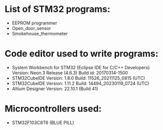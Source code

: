 # List of STM32 programs:
- EEPROM programmer
- Open_door_sensor
- Smokehouse_thermometer

# Code editor used to write programs:
- System Workbench for STM32 (Eclipse IDE for C/C++ Developers) Version: Neon.3 Release (4.6.3) Build id: 20170314-1500
- STM32CubeIDE Version: 1.8.0 Build: 11526_20211125_0815 (UTC)
- STM32CubeIDE Version: 1.11.2 Build: 14494_20230119_0724 (UTC)
- Altium Designer Version: 22.10.1 (Build 41)

# Microcontrollers used:
- STM32F103C8T6 (BLUE PILL)
